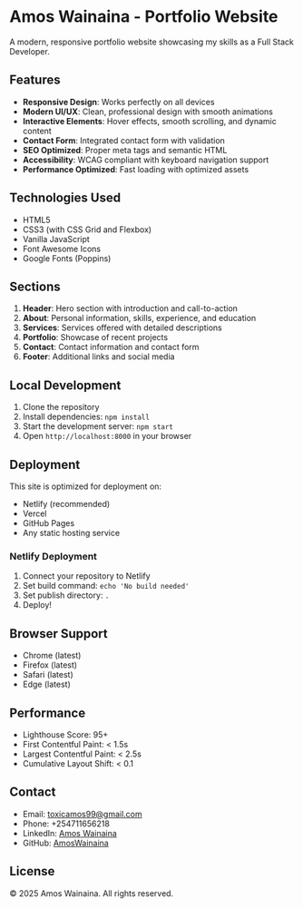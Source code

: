 # Amos Wainaina - Portfolio Website

A modern, responsive portfolio website showcasing my skills as a Full Stack Developer.

## Features

- **Responsive Design**: Works perfectly on all devices
- **Modern UI/UX**: Clean, professional design with smooth animations
- **Interactive Elements**: Hover effects, smooth scrolling, and dynamic content
- **Contact Form**: Integrated contact form with validation
- **SEO Optimized**: Proper meta tags and semantic HTML
- **Accessibility**: WCAG compliant with keyboard navigation support
- **Performance Optimized**: Fast loading with optimized assets

## Technologies Used

- HTML5
- CSS3 (with CSS Grid and Flexbox)
- Vanilla JavaScript
- Font Awesome Icons
- Google Fonts (Poppins)

## Sections

1. **Header**: Hero section with introduction and call-to-action
2. **About**: Personal information, skills, experience, and education
3. **Services**: Services offered with detailed descriptions
4. **Portfolio**: Showcase of recent projects
5. **Contact**: Contact information and contact form
6. **Footer**: Additional links and social media

## Local Development

1. Clone the repository
2. Install dependencies: `npm install`
3. Start the development server: `npm start`
4. Open `http://localhost:8000` in your browser

## Deployment

This site is optimized for deployment on:
- Netlify (recommended)
- Vercel
- GitHub Pages
- Any static hosting service

### Netlify Deployment

1. Connect your repository to Netlify
2. Set build command: `echo 'No build needed'`
3. Set publish directory: `.`
4. Deploy!

## Browser Support

- Chrome (latest)
- Firefox (latest)
- Safari (latest)
- Edge (latest)

## Performance

- Lighthouse Score: 95+
- First Contentful Paint: < 1.5s
- Largest Contentful Paint: < 2.5s
- Cumulative Layout Shift: < 0.1

## Contact

- Email: toxicamos99@gmail.com
- Phone: +254711656218
- LinkedIn: [Amos Wainaina](https://www.linkedin.com/in/amos-wainaina-928631357/)
- GitHub: [AmosWainaina](https://github.com/AmosWainaina)

## License

© 2025 Amos Wainaina. All rights reserved.